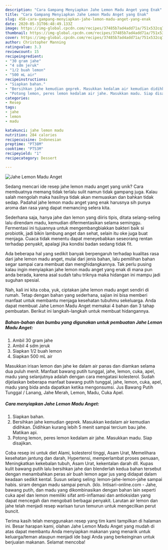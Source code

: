 ```yaml
---
description: "Cara Gampang Menyiapkan Jahe Lemon Madu Anget yang Enak"
title: "Cara Gampang Menyiapkan Jahe Lemon Madu Anget yang Enak"
slug: 458-cara-gampang-menyiapkan-jahe-lemon-madu-anget-yang-enak
date: 2020-05-31T06:48:49.133Z
image: https://img-global.cpcdn.com/recipes/37485b7ad4add71a/751x532cq70/jahe-lemon-madu-anget-foto-resep-utama.jpg
thumbnail: https://img-global.cpcdn.com/recipes/37485b7ad4add71a/751x532cq70/jahe-lemon-madu-anget-foto-resep-utama.jpg
cover: https://img-global.cpcdn.com/recipes/37485b7ad4add71a/751x532cq70/jahe-lemon-madu-anget-foto-resep-utama.jpg
author: Christopher Manning
ratingvalue: 3.3
reviewcount: 15
recipeingredient:
- "30 gram jahe"
- "4 sdm jeruk"
- "1/2 buah lemon"
- "500 mL air"
recipeinstructions:
- "Siapkan bahan."
- "Bersihkan jahe kemudian geprek. Masukkan kedalam air kemudian didihkan. Didihkan kurang lebih 5 menit sampai tercium bau jahe. Matikan api."
- "Potong lemon, peres lemon kedalam air jahe. Masukkan madu. Siap disajikan."
categories:
- Resep
tags:
- jahe
- lemon
- madu

katakunci: jahe lemon madu 
nutrition: 284 calories
recipecuisine: Indonesian
preptime: "PT38M"
cooktime: "PT53M"
recipeyield: "1"
recipecategory: Dessert

---
```



![Jahe Lemon Madu Anget](https://img-global.cpcdn.com/recipes/37485b7ad4add71a/751x532cq70/jahe-lemon-madu-anget-foto-resep-utama.jpg)

Sedang mencari ide resep jahe lemon madu anget yang unik? Cara membuatnya memang tidak terlalu sulit namun tidak gampang juga. Kalau salah mengolah maka hasilnya tidak akan memuaskan dan bahkan tidak sedap. Padahal jahe lemon madu anget yang enak harusnya sih punya aroma dan rasa yang dapat memancing selera kita.

Sederhana saja, hanya jahe dan lemon yang diiris tipis, ditata selang-seling lalu direndam madu, kemudian difermentasikan selama seminggu. Fermentasi ini tujuannya untuk mengembangbiakkan bakteri baik si probiotik, jadi bikin lambung anget dan sehat, selain itu oke juga buat menjaga. Cuaca tidak menentu dapat meneyebabkan seseorang rentan terhadap penyakit, apalagi jika kondisi badan sedang tidak fit.

Ada beberapa hal yang sedikit banyak berpengaruh terhadap kualitas rasa dari jahe lemon madu anget, mulai dari jenis bahan, lalu pemilihan bahan segar sampai cara membuat dan menghidangkannya. Tak perlu pusing kalau ingin menyiapkan jahe lemon madu anget yang enak di mana pun anda berada, karena asal sudah tahu triknya maka hidangan ini mampu jadi suguhan spesial.


Nah, kali ini kita coba, yuk, ciptakan jahe lemon madu anget sendiri di rumah. Tetap dengan bahan yang sederhana, sajian ini bisa memberi manfaat untuk membantu menjaga kesehatan tubuhmu sekeluarga. Anda dapat membuat Jahe Lemon Madu Anget memakai 4 bahan dan 3 tahap pembuatan. Berikut ini langkah-langkah untuk membuat hidangannya.

<!--inarticleads1-->

##### Bahan-bahan dan bumbu yang digunakan untuk pembuatan Jahe Lemon Madu Anget:

1. Ambil 30 gram jahe
1. Ambil 4 sdm jeruk
1. Siapkan 1/2 buah lemon
1. Siapkan 500 mL air


Masukkan irisan lemon dan jahe ke dalam air panas dan diamkan selama dua puluh menit. Manfaat bawang putih tunggal, jahe, lemon, cuka, apel, madu yang selanjutnya adalah dengan cara mengatasi kolesterol. Sudah dijelaskan beberapa manfaat bawang putih tunggal, jahe, lemon, cuka, apel, madu yang bida anda dapatkan ketika mengonsumsi. Jus Bawang Putih Tunggal / Lanang, Jahe Merah, Lemon, Madu, Cuka Apel. 

<!--inarticleads2-->

##### Cara menyiapkan Jahe Lemon Madu Anget:

1. Siapkan bahan.
1. Bersihkan jahe kemudian geprek. Masukkan kedalam air kemudian didihkan. Didihkan kurang lebih 5 menit sampai tercium bau jahe. Matikan api.
1. Potong lemon, peres lemon kedalam air jahe. Masukkan madu. Siap disajikan.


Coba resep ini untuk diet Alami, kolesterol tinggi, Asam Urat, Memelihara kesehatan jantung dan darah, Hypertensi, memperlambat proses penuaan, Meningkatkan kekebalan tubuh, Asam Urat, kekentalan darah dll. Kupas kulit bawang putih lalu bersihkan jahe dan blenderlah kedua bahan tersebut dengan menambahkan peras air buah lemon agar jus yang didapat dalam keadaan sedikit kental. Susun selang seling: lemon-jahe-lemon-jahe sampai habis. siram dengan madu sampai penuh. (klo. Intisari-online.com - Jahe, bawang putih, dan madu yang dikombinasikan dengan bahan lain seperti cuka apel dan lemon memiliki sifat anti-inflamasi dan antioksidan yang dapat mencegah dan mengobati berbagai penyakit. Larutan air lemon dan jahe telah menjadi resep warisan turun temurun untuk mengecilkan perut buncit. 

Terima kasih telah menggunakan resep yang tim kami tampilkan di halaman ini. Besar harapan kami, olahan Jahe Lemon Madu Anget yang mudah di atas dapat membantu Anda menyiapkan makanan yang menarik untuk keluarga/teman ataupun menjadi ide bagi Anda yang berkeinginan untuk berjualan makanan. Selamat mencoba!
